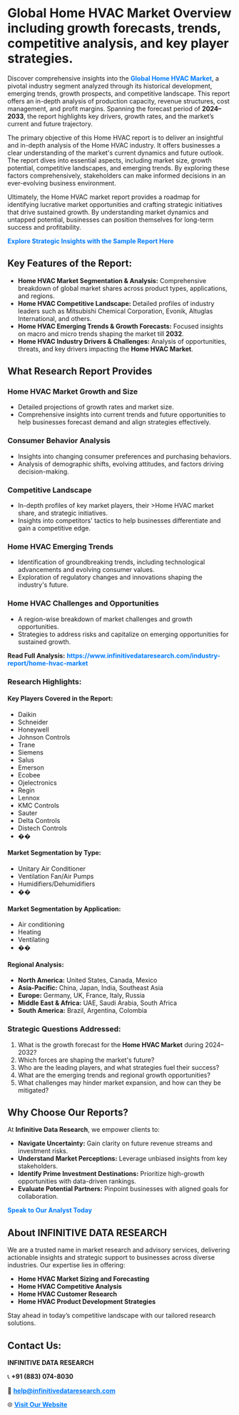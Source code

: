 <h1>Global Home HVAC Market Overview including growth forecasts, trends, competitive analysis, and key player strategies.</h1>
<p>
Discover comprehensive insights into the 
<a href="https://www.infinitivedataresearch.com/industry-report/home-hvac-market" rel="dofollow" style="color: #007BFF; text-decoration: none;"><strong>Global Home HVAC Market</strong></a>, a pivotal industry segment analyzed through its historical development, emerging trends, growth prospects, and competitive landscape. This report offers an in-depth analysis of production capacity, revenue structures, cost management, and profit margins. Spanning the forecast period of <strong>2024–2033</strong>, the report highlights key drivers, growth rates, and the market’s current and future trajectory.
</p>
<p>
The primary objective of this Home HVAC report is to deliver an insightful and in-depth analysis of the Home HVAC industry. It offers businesses a clear understanding of the market's current dynamics and future outlook. The report dives into essential aspects, including market size, growth potential, competitive landscapes, and emerging trends. By exploring these factors comprehensively, stakeholders can make informed decisions in an ever-evolving business environment.
</p>
<p>
Ultimately, the Home HVAC market report provides a roadmap for identifying lucrative market opportunities and crafting strategic initiatives that drive sustained growth. By understanding market dynamics and untapped potential, businesses can position themselves for long-term success and profitability.
</p>
<p>
<a href="https://www.infinitivedataresearch.com/request-sample/reportId=108343" style="color: #007BFF; text-decoration: none;"><strong>Explore Strategic Insights with the Sample Report Here</strong></a>
</p>

<h2>Key Features of the Report:</h2>
<ul>
<li><strong>Home HVAC Market Segmentation & Analysis:</strong> Comprehensive breakdown of global market shares across product types, applications, and regions.</li>
<li><strong>Home HVAC Competitive Landscape:</strong> Detailed profiles of industry leaders such as Mitsubishi Chemical Corporation, Evonik, Altuglas International, and others.</li>
<li><strong>Home HVAC Emerging Trends & Growth Forecasts:</strong> Focused insights on macro and micro trends shaping the market till <strong>2032</strong>.</li>
<li><strong>Home HVAC Industry Drivers & Challenges:</strong> Analysis of opportunities, threats, and key drivers impacting the <strong>Home HVAC Market</strong>.</li>
</ul>

<h2>What Research Report Provides</h2>
<h3>Home HVAC Market Growth and Size</h3>
<ul>
<li>Detailed projections of growth rates and market size.</li>
<li>Comprehensive insights into current trends and future opportunities to help businesses forecast demand and align strategies effectively.</li>
</ul>

<h3>Consumer Behavior Analysis</h3>
<ul>
<li>Insights into changing consumer preferences and purchasing behaviors.</li>
<li>Analysis of demographic shifts, evolving attitudes, and factors driving decision-making.</li>
</ul>

<h3>Competitive Landscape</h3>
<ul>
<li>In-depth profiles of key market players, their >Home HVAC market share, and strategic initiatives.</li>
<li>Insights into competitors' tactics to help businesses differentiate and gain a competitive edge.</li>
</ul>

<h3>Home HVAC Emerging Trends</h3>
<ul>
<li>Identification of groundbreaking trends, including technological advancements and evolving consumer values.</li>
<li>Exploration of regulatory changes and innovations shaping the industry's future.</li>
</ul>

<h3>Home HVAC Challenges and Opportunities</h3>
<ul>
<li>A region-wise breakdown of market challenges and growth opportunities.</li>
<li>Strategies to address risks and capitalize on emerging opportunities for sustained growth.</li>
</ul>
<p><strong>Read Full Analysis:</strong> <a href="https://www.infinitivedataresearch.com/industry-report/home-hvac-market" rel="dofollow" style="color: #007BFF; text-decoration: none;"><strong>https://www.infinitivedataresearch.com/industry-report/home-hvac-market</strong></a></p>
<h3>Research Highlights:</h3>
<h4>Key Players Covered in the Report:</h4>
<ul><li>Daikin</li><li>Schneider</li><li>Honeywell</li><li>Johnson Controls</li><li>Trane</li><li>Siemens</li><li>Salus</li><li>Emerson</li><li>Ecobee</li><li>Ojelectronics</li><li>Regin</li><li>Lennox</li><li>KMC Controls</li><li>Sauter</li><li>Delta Controls</li><li>Distech Controls</li><li>��</li></ul>
<h4>Market Segmentation by Type:</h4>
<ul><li>Unitary Air Conditioner</li><li>Ventilation Fan/Air Pumps</li><li>Humidifiers/Dehumidifiers</li><li>��</li></ul>
<h4>Market Segmentation by Application:</h4>
<ul><li>Air conditioning</li><li>Heating</li><li>Ventilating</li><li>��</li></ul>

<h4>Regional Analysis:</h4>
<ul>
<li><strong>North America:</strong> United States, Canada, Mexico</li>
<li><strong>Asia-Pacific:</strong> China, Japan, India, Southeast Asia</li>
<li><strong>Europe:</strong> Germany, UK, France, Italy, Russia</li>
<li><strong>Middle East & Africa:</strong> UAE, Saudi Arabia, South Africa</li>
<li><strong>South America:</strong> Brazil, Argentina, Colombia</li>
</ul>

<h3>Strategic Questions Addressed:</h3>
<ol>
<li>What is the growth forecast for the <strong>Home HVAC Market</strong> during 2024–2032?</li>
<li>Which forces are shaping the market's future?</li>
<li>Who are the leading players, and what strategies fuel their success?</li>
<li>What are the emerging trends and regional growth opportunities?</li>
<li>What challenges may hinder market expansion, and how can they be mitigated?</li>
</ol>

<h2>Why Choose Our Reports?</h2>
<p>At <strong>Infinitive Data Research</strong>, we empower clients to:</p>
<ul>
<li><strong>Navigate Uncertainty:</strong> Gain clarity on future revenue streams and investment risks.</li>
<li><strong>Understand Market Perceptions:</strong> Leverage unbiased insights from key stakeholders.</li>
<li><strong>Identify Prime Investment Destinations:</strong> Prioritize high-growth opportunities with data-driven rankings.</li>
<li><strong>Evaluate Potential Partners:</strong> Pinpoint businesses with aligned goals for collaboration.</li>
</ul>
<p><a href="https://www.infinitivedataresearch.com/industry-report/home-hvac-market" rel="dofollow" style="color: #007BFF; text-decoration: none;"><strong>Speak to Our Analyst Today</strong></a></p>

<h2>About INFINITIVE DATA RESEARCH</h2>
<p>We are a trusted name in market research and advisory services, delivering actionable insights and strategic support to businesses across diverse industries. Our expertise lies in offering:</p>
<ul>
<li><strong>Home HVAC Market Sizing and Forecasting</strong></li>
<li><strong>Home HVAC Competitive Analysis</strong></li>
<li><strong>Home HVAC Customer Research</strong></li>
<li><strong>Home HVAC Product Development Strategies</strong></li>
</ul>
<p>Stay ahead in today’s competitive landscape with our tailored research solutions.</p>

<h2>Contact Us:</h2>
<p><strong>INFINITIVE DATA RESEARCH</strong></p>
<p>📞 <strong>+91 (883) 074-8030</strong></p>
<p>📧 <strong><a href="mailto:help@infinitivedataresearch.com" style="color: #007BFF;">help@infinitivedataresearch.com</a></strong></p>
<p>🌐 <strong><a href="https://www.infinitivedataresearch.com" rel="dofollow" style="color: #007BFF;">Visit Our Website</a></strong></p>